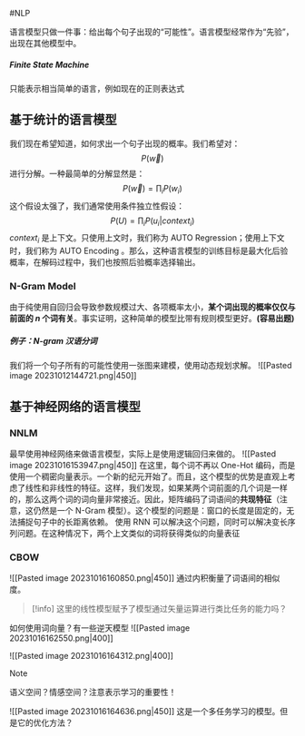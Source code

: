 #NLP 

语言模型只做一件事：给出每个句子出现的“可能性”。语言模型经常作为“先验”，出现在其他模型中。
##### Finite State Machine 
只能表示相当简单的语言，例如现在的正则表达式


## 基于统计的语言模型
我们现在希望知道，如何求出一个句子出现的概率。我们希望对：
$$
P(\vec w)
$$
进行分解。一种最简单的分解显然是：
$$
P(\vec w) = \prod_{i}P(w_{i})
$$
这个假设太强了，我们通常使用条件独立性假设：
$$
P(U) = \prod_{i} P(u_{i}|context_{i})
$$
$context_{i}$ 是上下文。只使用上文时，我们称为 AUTO Regression；使用上下文时，我们称为 AUTO Encoding 。那么，这种语言模型的训练目标是最大化后验概率，在解码过程中，我们也按照后验概率选择输出。

### N-Gram Model
由于纯使用自回归会导致参数规模过大、各项概率太小，**某个词出现的概率仅仅与前面的 $n$ 个词有关**。事实证明，这种简单的模型比带有规则模型更好。**(容易出题)** 
##### 例子：N-gram 汉语分词
我们将一个句子所有的可能性使用一张图来建模，使用动态规划求解。
![[Pasted image 20231012144721.png|450]]


## 基于神经网络的语言模型
### NNLM
最早使用神经网络来做语言模型，实际上是使用逻辑回归来做的。
![[Pasted image 20231016153947.png|450]]
在这里，每个词不再以 One-Hot 编码，而是使用一个稠密向量表示。一个新的纪元开始了。而且，这个模型的优势是直观上考虑了线性和非线性的特征。这样，我们发现，如果某两个词前面的几个词是一样的，那么这两个词的词向量非常接近。因此，矩阵编码了词语间的**共现特征**（注意，这仍然是一个 N-Gram 模型）。这个模型的问题是：窗口的长度是固定的，无法捕捉句子中的长距离依赖。
使用 RNN 可以解决这个问题，同时可以解决变长序列问题。在这种情况下，两个上文类似的词将获得类似的向量表征


### CBOW 
![[Pasted image 20231016160850.png|450]]
通过内积衡量了词语间的相似度。
>[!info]
>这里的线性模型赋予了模型通过矢量运算进行类比任务的能力吗？

如何使用词向量？有一些逆天模型
![[Pasted image 20231016162550.png|400]]

![[Pasted image 20231016164312.png|400]]

>[!note]
>语义空间？情感空间？注意表示学习的重要性！

![[Pasted image 20231016164636.png|450]]
这是一个多任务学习的模型。但是它的优化方法？
















